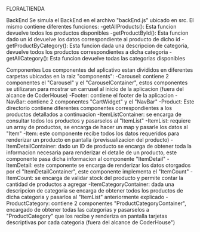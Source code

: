 FLORALTIENDA

BackEnd
    Se simula el BackEnd en el archivo "backEnd.js" ubicado en src.
    El mismo contiene diferentes funciones:
        -getAllProducts():
            Esta funcion devuelve todos los productos disponibles
        -getProductById():
            Esta funcion dado un id devuelve los datos correspondiente al producto de dicho id
        -getProductByCategory():
            Esta funcion dada una descripcion de categoria, devuelve todos los productos correspondientes a dicha categoria
        -getAllCategory():
            Esta funcion devuelve todas las categorias disponibles

Componentes
    Los componentes del aplicativo estan divididos en diferentes carpetas ubicadas en la raiz "components":
        -Carousel: contiene 2 componentes el "Carousel" y el "CarouselContainer", estos componentes se utilizaran para mostrar un carrusel al inicio de la aplicacion (fuera del alcance de CoderHouse)
        -Footer: contiene el footer de la aplicacion
        -NavBar: contiene 2 componentes "CartWidget" y el "NavBar"
        -Product: Este directorio contiene diferentes componentes correspondientes a los productos detallados a continuacion
            -ItemListContainer: se encarga de consultar todos los productos y pasarselos al "ItemList"
            -ItemList: requiere un array de productos, se encarga de hacer un map y pasarle los datos al "Item"
            -Item: este componente recibe todos los datos requeridos para renderizar un producto en pantalla (previsualizacion del producto)
            -ItemDetailContainer: dado un ID de producto se encarga de obtener toda la informacion necesaria para renderizar el detalle de un producto, este componente pasa dicha informacion al componente "ItemDetail"
            -ItemDetail: este componente se encarga de renderizar los datos otorgados por el "ItemDetailContainer", este componente implementa el "ItemCount"
            -ItemCount: se encarga de validar stock del producto y permite contar la cantidad de productos a agregar
            -ItemCategoryContainer: dada una descripcion de categoria se encarga de obtener todos los productos de dicha categoria y pasarlos al "ItemList" anteriormente explicado
            -ProductCategory: contiene 2 componentes "ProductCategoryContainer", encargado de obtener todas las categorias y pasarselos a "ProductCategory" que los recibe y renderiza en pantalla tarjetas descriptivas por cada categoria (fuera del alcance de CoderHouse")

            
